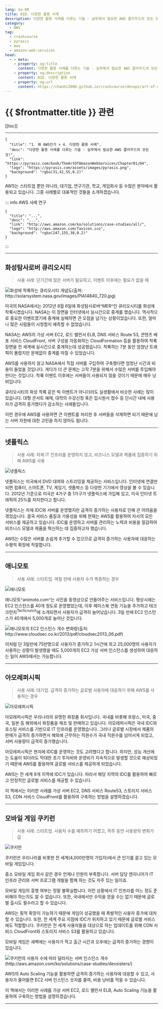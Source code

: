 ```yaml
---
lang: ko-KR
title: 01D. 다양한 활용 사례
description: 다양한 활용 사례를 다루는 기술 - 실무에서 필요한 AWS 클라우드의 모든 것! > 01D. 다양한 활용 사례
category:
  - AWS
tag: 
  - crashcourse
  - pyrasis
  - aws 
  - amazon-web-services
head:
  - - meta:
    - property: og:title
      content: 다양한 활용 사례를 다루는 기술 - 실무에서 필요한 AWS 클라우드의 모든 것! > 01D. 다양한 활용 사례
    - property: og:description
      content: 01D. 다양한 활용 사례
    - property: og:url
      content: https://chanhi2000.github.io/crashcourse/devops/art-of-aws/01D.html
---
```


# {{ $frontmatter.title }} 관련

[[toc]]

---

```component VPCard
{
  "title": "1. 왜 AWS인가 > 4. 다양한 활용 사례",
  "desc": "다양한 활용 사례를 다루는 기술 - 실무에서 필요한 AWS 클라우드의 모든 것!",
  "link": "https://pyrasis.com/book/TheArtOfAmazonWebServices/Chapter01/04",
  "logo": "https://pyrasis.com/assets/images/pyrasis.png",
  "background": "rgba(31,41,55,0.2)"
}
```

AWS는 스타트업 뿐만 아니라, 대기업, 연구기관, 학교, 게임회사 등 수많은 분야에서 활용되고 있습니다. 그중 사례별로 대표적인 것들을 소개하겠습니다.

::: info AWS 사례 연구

```component VPCard
{
  "title": "...",
  "desc": "...",
  "link": "http://aws.amazon.com/ko/solutions/case-studies/all/",
  "logo": "http://aws.amazon.com/favicon.ico",
  "background": "rgba(247,155,38,0.2)"
}
```

:::

---

## 화성탐사로버 큐리오시티

> 사용 사례: 단기간에 많은 서버가 필요하고, 이벤트 이후에는 필요가 없을 때

![화성에 착륙하는 큐리오시티 개념도(출처: http://solarsystem.nasa.gov/images/PIA14840_720.jpg)](https://pyrasis.com/assets/images/TheArtOfAmazonWebServicesChapter01/10.jpg)

미국의 NASA에서는 2012년 8월 6일에 화성탐사로버^MER^인 큐리오시티를 화성에 착륙시켰습니다. NASA는 이 장면을 인터넷에서 실시간으로 중계를 했습니다. 역사적으로 중요한 이벤트였기에 중계에 실패하면 큰 오점을 남기는 상황이었습니다. 또한, 얼마나 많은 사람들이 시청할지 예측할 수 없었습니다.

NASA는 AWS의 가상 서버 EC2, 로드 밸런서 ELB, DNS 서비스 Route 53, 콘텐츠 배포 서비스 CloudFront, 서버 구성을 자동화하는 CloudFormation 등을 활용하여 착륙장면을 전 세계에 실시간으로 중계하는데 성공했습니다. 착륙하는 7분 동안 엄청난 트래픽이 몰렸지만 문제없이 중계를 마칠 수 있었습니다.

AWS를 사용하지 않고 NASA에서 직접 서버를 구입하여 구축했다면 엄청난 시간과 비용이 들었을 것입니다. 게다가 더 큰 문제는 고작 7분을 위해서 수많은 서버를 투입해야 한다는 것입니다. 착륙 이벤트 이후에는 서버들이 사용되지 않을 것이기 때문에 매우 낭비입니다.

큐리오시티의 화성 착륙 같은 빅 이벤트가 아니더라도 실생활에서 비슷한 사례는 많이 있습니다. 대형 콘서트 예매, 대학의 수강신청 혹은 입시원서 접수 등 단시간 내에 사용자가 급격히 증가했다가 감소하는 사례들입니다.

이런 경우에 AWS를 사용하면 큰 이벤트를 처리한 후 서버들을 삭제하면 되기 때문에 남는 서버 자원에 대한 고민을 하지 않아도 됩니다.

---

## 넷플릭스

> 사용 사례: 자체 IT 인프라를 운영하지 않고, 비즈니스 모델과 제품에 집중하기 위해 AWS를 사용

![넷플릭스](https://pyrasis.com/assets/images/TheArtOfAmazonWebServicesChapter01/11.png)

넷플릭스는 미국에서 DVD 대여와 스트리밍을 제공하는 서비스입니다. 인터넷에 연결만 되면 컴퓨터, 스마트폰, TV, 게임기, 셋톱박스 등 다양한 기기에서 영상을 볼 수 있습니다. 2012년 기준으로 미국은 4가구 중 1가구가 넷플릭스에 가입해 있고, 미국 인터넷 트래픽의 25%를 차지한다고 합니다.

넷플릭스는 자체 IDC와 서버를 운영했지만 급격히 증가하는 사용자로 인해 큰 어려움을 겪었습니다. 결국 서비스 품질과 가용성을 위해 현재는 AWS를 활용하여 자사의 모든 서비스를 제공하고 있습니다. IDC를 운영하고 서버를 관리하는 노력과 비용을 절감하여 비즈니스 모델과 제품을 혁신하는 데 집중하고자 했습니다.

AWS는 수많은 서버를 손쉽게 추가할 수 있으므로 급격히 증가하는 사용자에 대응하는 수평적 확장에 적절합니다.

---

## 애니모토

> 사용 사례: 스타트업. 며칠 만에 사용자 수가 폭증하는 경우

![애니모토](https://pyrasis.com/assets/images/TheArtOfAmazonWebServicesChapter01/12.png)

애니모토^animoto.com^는 사진을 동영상으로 만들어주는 서비스입니다. 평상시에는 EC2 인스턴스를 40개 정도로 운영했었는데, 이후 페이스북 연동 기능을 추가하고 테크크런치<sup>Techcrunch</sup>에 소개되면서 사용자가 급격히 늘어났습니다. 3일 만에 EC2 인스턴스가 40개에서 5,000개로 늘어난 것입니다.

![애니모토의 EC2 인스턴스 개수 변화량(출처: http://www.cloudsec.co.kr/2013/pdf/cloudsec2013_06.pdf)](https://pyrasis.com/assets/images/TheArtOfAmazonWebServicesChapter01/13.png)

이처럼 단 3일만에 75만명으로 사용자가 증가하고 1시간에 최고 25,000명의 사용자가 사용하는 상황이 발생했을 때도 5,000개의 EC2 가상 서버 인스턴스를 생성하여 대응하는 일이 AWS에서는 가능합니다.

---

## 아모레퍼시픽

> 사용 사례: 대기업. 급격히 증가하는 글로벌 사용자에 대응하기 위해 AWS를 사용하는 경우

![아모레퍼시픽](https://pyrasis.com/assets/images/TheArtOfAmazonWebServicesChapter01/14.jpg)

아모레퍼시픽은 우리나라의 유명한 화장품 회사입니다. 국내를 비롯해 프랑스, 미국, 중국, 일본 등 해외에서 화장품을 제조 및 판매하고 있습니다. 아모레퍼시픽은 국내 IDC와 호스팅 서비스를 기반으로 IT 인프라를 운영했습니다. 그러나 글로벌 시장에서 제품의 판매가 급격히 증가하면서 해외에 근무하는 직원수가 국내 직원수를 넘어서게 되었고, 서버 사용량이 급격히 증가했습니다.

아모레퍼시픽은 현지에 IDC를 운영하는 것도 고려했다고 합니다. 하지만, 성능 개선에는 도움이 되더라도 막대한 초기 투자비와 운영비가 지속적으로 발생할 것으로 예상되었기 때문에 AWS를 활용하여 글로벌 서비스를 제공하게 되었습니다.

AWS는 전 세계 9개 지역에 IDC가 있습니다. 따라서 해당 지역의 IDC를 활용하여 빠르고 안정적인 글로벌 서비스를 제공할 수 있습니다.

이 책에서는 이러한 사례를 가상 서버 EC2, DNS 서비스 Route53, 스토리지 서비스 S3, CDN 서비스 CloudFront를 활용하여 구축하는 방법을 설명하겠습니다.

---

## 모바일 게임 쿠키런

> 사용 사례: 스타트업. 사용자 수를 예측하기 어렵고, 하루 동안 사용량의 변화가 급

![쿠키런](https://pyrasis.com/assets/images/TheArtOfAmazonWebServicesChapter01/15.png)

쿠키런은 우리나라를 비롯한 전 세계(4,000만명의 가입자)에서 큰 인기를 끌고 있는 모바일 게임입니다.

중소 모바일 게임 회사 같은 경우 언제나 인원이 부족합니다. 서버 담당 엔지니어가 IT 인프라 관리와 서버 프로그램 개발을 함께 하는 것도 자주 있는 일이죠.

모바일 게임의 흥행 여부는 정말 불확실합니다. 이런 상황에서 IT 인프라를 어느 정도 준비해야 하는지도 알 수 없습니다. 또한, 국내에서만 수익을 얻을 수는 없기 때문에 글로벌 출시도 필수라고 할 수 있습니다.

AWS는 횡적 확장이 가능하기 때문에 게임이 성공했을 때 폭발적인 사용자 증가에 대처할 수 있습니다. 또한, 전 세계 주요 지점에 IDC가 위치하고 있기 때문에 글로벌 서비스에도 적합합니다. 쿠키런은 전 세계 사용자들을 대상으로 하는 업데이트를 위해 CDN 서비스 CloudFront와 스토리지 서비스 S3를 활용하고 있습니다.

모바일 게임은 새벽에는 사용자가 적고 출근 시간과 오후에는 급격히 증가하는 경향이 있습니다.

![쿠키런의 사용자 수에 따라 달라지는 서버 인스턴스 개수(http://aws.amazon.com/ko/solutions/case-studies/devsisters/)](https://pyrasis.com/assets/images/TheArtOfAmazonWebServicesChapter01/16.png)

AWS의 Auto Scaling 기능을 활용하면 급격히 증가하는 사용자에 대응할 수 있고, 사용자가 줄어들면 EC2 서버 인스턴스 숫자를 줄여, 비용 낭비를 막을 수 있습니다.

이 책에서는 이러한 사례를 가상 서버 EC2, 로드 밸런서 ELB, Auto Scaling 기능을 활용하여 구축하는 방법을 설명하겠습니다.

---

<TagLinks />